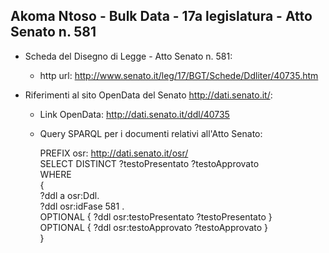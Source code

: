 ## Akoma Ntoso - Bulk Data - 17a legislatura - Atto Senato n. 581 ##

* Scheda del Disegno di Legge - Atto Senato n. 581:
	* http url: http://www.senato.it/leg/17/BGT/Schede/Ddliter/40735.htm

* Riferimenti al sito OpenData del Senato http://dati.senato.it/:
	* Link OpenData: http://dati.senato.it/ddl/40735
	* Query SPARQL per i documenti relativi all'Atto Senato:

        PREFIX osr: <http://dati.senato.it/osr/>  
		SELECT DISTINCT ?testoPresentato ?testoApprovato  
		WHERE  
		{  
		    ?ddl a osr:Ddl.  
		    ?ddl osr:idFase 581 .  
		    OPTIONAL { ?ddl osr:testoPresentato ?testoPresentato }  
		    OPTIONAL { ?ddl osr:testoApprovato ?testoApprovato }  
		}
		
